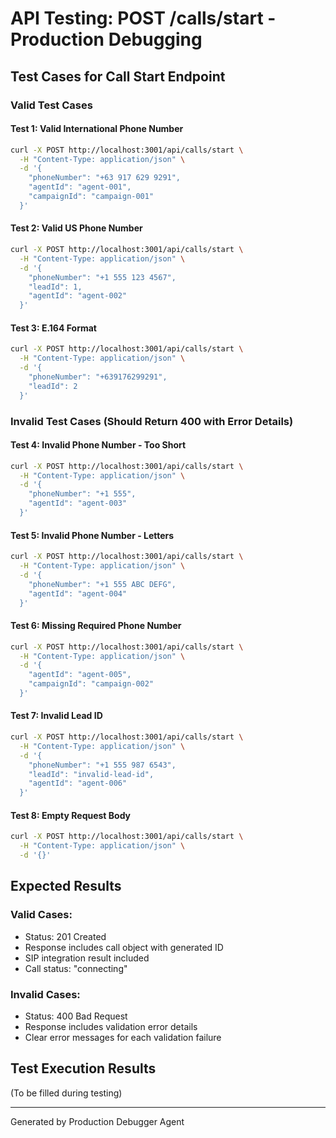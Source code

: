 # API Testing: POST /calls/start - Production Debugging

## Test Cases for Call Start Endpoint

### Valid Test Cases

#### Test 1: Valid International Phone Number
```bash
curl -X POST http://localhost:3001/api/calls/start \
  -H "Content-Type: application/json" \
  -d '{
    "phoneNumber": "+63 917 629 9291",
    "agentId": "agent-001",
    "campaignId": "campaign-001"
  }'
```

#### Test 2: Valid US Phone Number
```bash
curl -X POST http://localhost:3001/api/calls/start \
  -H "Content-Type: application/json" \
  -d '{
    "phoneNumber": "+1 555 123 4567",
    "leadId": 1,
    "agentId": "agent-002"
  }'
```

#### Test 3: E.164 Format
```bash
curl -X POST http://localhost:3001/api/calls/start \
  -H "Content-Type: application/json" \
  -d '{
    "phoneNumber": "+639176299291",
    "leadId": 2
  }'
```

### Invalid Test Cases (Should Return 400 with Error Details)

#### Test 4: Invalid Phone Number - Too Short
```bash
curl -X POST http://localhost:3001/api/calls/start \
  -H "Content-Type: application/json" \
  -d '{
    "phoneNumber": "+1 555",
    "agentId": "agent-003"
  }'
```

#### Test 5: Invalid Phone Number - Letters
```bash
curl -X POST http://localhost:3001/api/calls/start \
  -H "Content-Type: application/json" \
  -d '{
    "phoneNumber": "+1 555 ABC DEFG",
    "agentId": "agent-004"
  }'
```

#### Test 6: Missing Required Phone Number
```bash
curl -X POST http://localhost:3001/api/calls/start \
  -H "Content-Type: application/json" \
  -d '{
    "agentId": "agent-005",
    "campaignId": "campaign-002"
  }'
```

#### Test 7: Invalid Lead ID
```bash
curl -X POST http://localhost:3001/api/calls/start \
  -H "Content-Type: application/json" \
  -d '{
    "phoneNumber": "+1 555 987 6543",
    "leadId": "invalid-lead-id",
    "agentId": "agent-006"
  }'
```

#### Test 8: Empty Request Body
```bash
curl -X POST http://localhost:3001/api/calls/start \
  -H "Content-Type: application/json" \
  -d '{}'
```

## Expected Results

### Valid Cases:
- Status: 201 Created
- Response includes call object with generated ID
- SIP integration result included
- Call status: "connecting"

### Invalid Cases:
- Status: 400 Bad Request  
- Response includes validation error details
- Clear error messages for each validation failure

## Test Execution Results
(To be filled during testing)

---
Generated by Production Debugger Agent